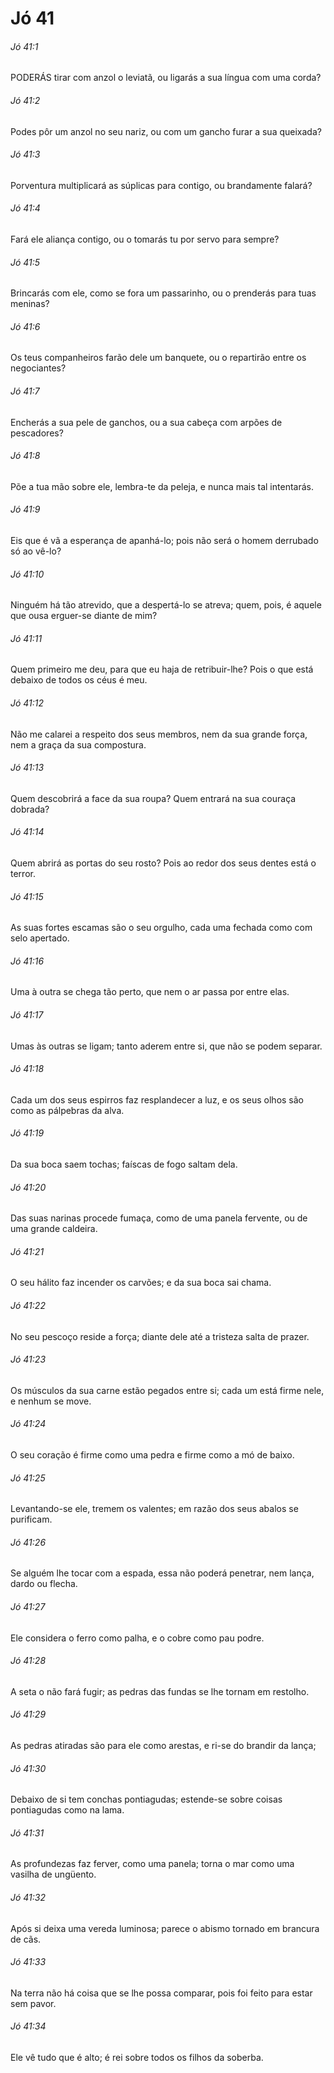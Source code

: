 # Jó 41

###### Jó 41:1

PODERÁS tirar com anzol o leviatã, ou ligarás a sua língua com uma corda?

###### Jó 41:2

Podes pôr um anzol no seu nariz, ou com um gancho furar a sua queixada?

###### Jó 41:3

Porventura multiplicará as súplicas para contigo, ou brandamente falará?

###### Jó 41:4

Fará ele aliança contigo, ou o tomarás tu por servo para sempre?

###### Jó 41:5

Brincarás com ele, como se fora um passarinho, ou o prenderás para tuas meninas?

###### Jó 41:6

Os teus companheiros farão dele um banquete, ou o repartirão entre os negociantes?

###### Jó 41:7

Encherás a sua pele de ganchos, ou a sua cabeça com arpões de pescadores?

###### Jó 41:8

Põe a tua mão sobre ele, lembra-te da peleja, e nunca mais tal intentarás.

###### Jó 41:9

Eis que é vã a esperança de apanhá-lo; pois não será o homem derrubado só ao vê-lo?

###### Jó 41:10

Ninguém há tão atrevido, que a despertá-lo se atreva; quem, pois, é aquele que ousa erguer-se diante de mim?

###### Jó 41:11

Quem primeiro me deu, para que eu haja de retribuir-lhe? Pois o que está debaixo de todos os céus é meu.

###### Jó 41:12

Não me calarei a respeito dos seus membros, nem da sua grande força, nem a graça da sua compostura.

###### Jó 41:13

Quem descobrirá a face da sua roupa? Quem entrará na sua couraça dobrada?

###### Jó 41:14

Quem abrirá as portas do seu rosto? Pois ao redor dos seus dentes está o terror.

###### Jó 41:15

As suas fortes escamas são o seu orgulho, cada uma fechada como com selo apertado.

###### Jó 41:16

Uma à outra se chega tão perto, que nem o ar passa por entre elas.

###### Jó 41:17

Umas às outras se ligam; tanto aderem entre si, que não se podem separar.

###### Jó 41:18

Cada um dos seus espirros faz resplandecer a luz, e os seus olhos são como as pálpebras da alva.

###### Jó 41:19

Da sua boca saem tochas; faíscas de fogo saltam dela.

###### Jó 41:20

Das suas narinas procede fumaça, como de uma panela fervente, ou de uma grande caldeira.

###### Jó 41:21

O seu hálito faz incender os carvões; e da sua boca sai chama.

###### Jó 41:22

No seu pescoço reside a força; diante dele até a tristeza salta de prazer.

###### Jó 41:23

Os músculos da sua carne estão pegados entre si; cada um está firme nele, e nenhum se move.

###### Jó 41:24

O seu coração é firme como uma pedra e firme como a mó de baixo.

###### Jó 41:25

Levantando-se ele, tremem os valentes; em razão dos seus abalos se purificam.

###### Jó 41:26

Se alguém lhe tocar com a espada, essa não poderá penetrar, nem lança, dardo ou flecha.

###### Jó 41:27

Ele considera o ferro como palha, e o cobre como pau podre.

###### Jó 41:28

A seta o não fará fugir; as pedras das fundas se lhe tornam em restolho.

###### Jó 41:29

As pedras atiradas são para ele como arestas, e ri-se do brandir da lança;

###### Jó 41:30

Debaixo de si tem conchas pontiagudas; estende-se sobre coisas pontiagudas como na lama.

###### Jó 41:31

As profundezas faz ferver, como uma panela; torna o mar como uma vasilha de ungüento.

###### Jó 41:32

Após si deixa uma vereda luminosa; parece o abismo tornado em brancura de cãs.

###### Jó 41:33

Na terra não há coisa que se lhe possa comparar, pois foi feito para estar sem pavor.

###### Jó 41:34

Ele vê tudo que é alto; é rei sobre todos os filhos da soberba.

